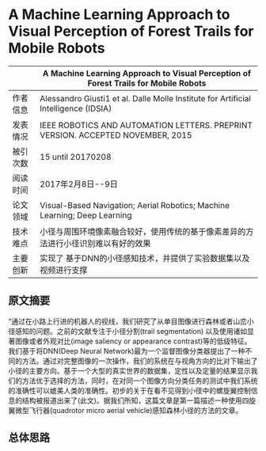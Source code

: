 #  A Machine Learning Approach to Visual Perception of Forest Trails for Mobile Robots
|               | A Machine Learning Approach to Visual Perception of Forest Trails for Mobile Robots |
| ------------- | -------------            |
| 作者信息 |  Alessandro Giusti1 et al. Dalle Molle Institute for Artificial Intelligence (IDSIA)  |
| 发表情况 |  IEEE ROBOTICS AND AUTOMATION LETTERS. PREPRINT VERSION. ACCEPTED NOVEMBER, 2015      |
| 被引次数 | 15 until 20170208             |
| 阅读时间 | 2017年2月8日--9日              |
| 论文领域 | Visual-Based Navigation; Aerial Robotics; Machine Learning; Deep Learning        |  
| 技术难点 | 小径与周围环境像素融合较好，使用传统的基于像素差异的方法进行小径识别难以有好的效果       |
| 主要创新 | 实现了 基于DNN的小径感知技术，并提供了实验数据集以及视频进行支撑 |

## 原文摘要
“通过在小路上行进的机器人的视线，我们研究了从单目图像进行森林或者山峦小径感知的问题。之前的文献专注于小径分割(trail segmentation) 以及使用诸如显著图像或者外观对比(image saliency or appearance contrast)等的低级特征。我们基于将DNN(Deep Neural Network)最为一个监督图像分类器提出了一种不同的方法。通过对完整图像的一次操作，我们的系统在与视角方向的比对下输出了小径的主要方向。基于一个大型的真实世界的数据集，定性以及定量的结果显示我们的方法优于选择的方法，同时，在对同一个图像方向分类任务的测试中我们系统的准确性可以媲美人类的准确性。初步的关于在看不见得到小径中的螺旋翼控制信息的结构被报道出来了(此文)。据我们所知，这篇文章是第一篇描述一种使用四旋翼微型飞行器(quadrotor micro aerial vehicle)感知森林小径的方法的文章。

## 总体思路
           
